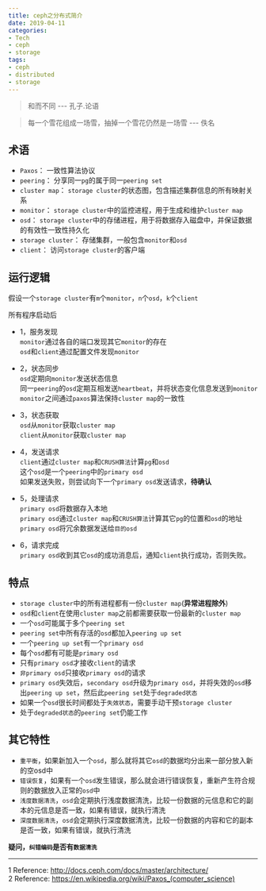 ```yaml
---
title: ceph之分布式简介
date: 2019-04-11
categories:
- Tech
- ceph
- storage
tags:
- ceph
- distributed
- storage
---
```


> 和而不同 --- 孔子.论语

> 每一个雪花组成一场雪，抽掉一个雪花仍然是一场雪  ---  佚名

## 术语  

- `Paxos`： 一致性算法协议  
- `peering`： 分享同一`pg`的属于同一`peering set`  
- `cluster map`： `storage cluster`的状态图，包含描述集群信息的所有映射关系   
- `monitor`： `storage cluster`中的监控进程，用于生成和维护`cluster map`   
- `osd`： `storage cluster`中的存储进程，用于将数据存入磁盘中，并保证数据的有效性一致性持久化    
- `storage cluster`： 存储集群，一般包含`monitor`和`osd`   
- `client`： 访问`storage cluster`的客户端    

## 运行逻辑  

假设一个`storage cluster`有`m`个`monitor`，`n`个`osd`，`k`个`client`  

所有程序启动后  

* 1，服务发现  
`monitor`通过各自的端口发现其它`monitor`的存在  
`osd`和`client`通过配置文件发现`monitor`  

* 2，状态同步  
`osd`定期向`monitor`发送状态信息  
同一`peering`的`osd`定期互相发送`heartbeat`，并将状态变化信息发送到`monitor`   
`monitor`之间通过`paxos`算法保持`cluster map`的一致性  

* 3，状态获取  
`osd`从`monitor`获取`cluster map`  
`client`从`monitor`获取`cluster map`  

* 4，发送请求  
`client`通过`cluster map`和`CRUSH算法`计算`pg`和`osd`  
这个`osd`是一个`peering`中的`primary osd`  
如果发送失败，则尝试向下一个`primary osd`发送请求，__待确认__  

* 5，处理请求  
`primary osd`将数据存入本地  
`primary osd`通过`cluster map`和`CRUSH算法`计算其它`pg`的位置和`osd`的地址  
`primary osd`将冗余数据发送给`目的osd`  

* 6，请求完成  
`primary osd`收到其它`osd`的成功消息后，通知`client`执行成功，否则失败。  


## 特点  

- `storage cluster`中的所有进程都有一份`cluster map`(__异常进程除外__)  
- `osd`和`client`在使用`cluster map`之前都需要获取一份最新的`cluster map`  
- 一个`osd`可能属于多个`peering set`  
- `peering set`中所有存活的`osd`都加入`peering up set`  
- 一个`peering up set`有一个`primary osd`  
- 每个`osd`都有可能是`primary osd`  
- 只有`primary osd`才接收`client`的请求  
- `非primary osd`只接收`primary osd`的请求  
- `primary osd`失效后，`secondary osd`升级为`primary osd`，并将失效的`osd`移出`peering up set`，然后此`peering set`处于`degraded状态`  
- 如果一个`osd`很长时间都处于`失效状态`，需要手动干预`storage cluster`  
- 处于`degraded状态`的`peering set`仍能工作  


## 其它特性  

- `重平衡`，如果新加入一个`osd`，那么就将其它`osd`的数据均分出来一部分放入新的空osd中  
- `错误恢复`，如果有一个`osd`发生错误，那么就会进行错误恢复，重新产生符合规则的数据放入正常的`osd`中  
- `浅度数据清洗`，`osd`会定期执行浅度数据清洗，比较一份数据的元信息和它的副本的元信息是否一致，如果有错误，就执行清洗  
- `深度数据清洗`，`osd`会定期执行深度数据清洗，比较一份数据的内容和它的副本是否一致，如果有错误，就执行清洗  

__疑问，`纠错编码`是否有`数据清洗`__  


---------
1 Reference: http://docs.ceph.com/docs/master/architecture/  
2 Reference: https://en.wikipedia.org/wiki/Paxos_(computer_science)  

